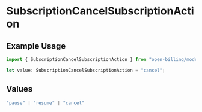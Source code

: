 # SubscriptionCancelSubscriptionAction

## Example Usage

```typescript
import { SubscriptionCancelSubscriptionAction } from "open-billing/models/operations";

let value: SubscriptionCancelSubscriptionAction = "cancel";
```

## Values

```typescript
"pause" | "resume" | "cancel"
```